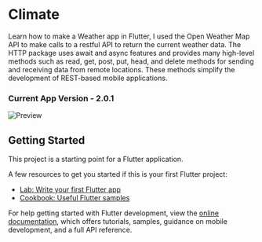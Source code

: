 # Climate

Learn how to make a Weather app in Flutter, I used the Open Weather Map API to make calls to a restful API to return the current weather data. The HTTP package uses await and async features and provides many high-level methods such as read, get, post, put, head, and delete methods for sending and receiving data from remote locations. These methods simplify the development of REST-based mobile applications.

### Current App Version - 2.0.1 

![Preview](https://i.imgur.com/OMnEkWn.png)

## Getting Started

This project is a starting point for a Flutter application.

A few resources to get you started if this is your first Flutter project:

- [Lab: Write your first Flutter app](https://docs.flutter.dev/get-started/codelab)
- [Cookbook: Useful Flutter samples](https://docs.flutter.dev/cookbook)

For help getting started with Flutter development, view the
[online documentation](https://docs.flutter.dev/), which offers tutorials,
samples, guidance on mobile development, and a full API reference.
